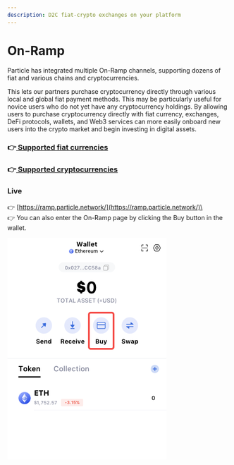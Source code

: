 ```yaml
---
description: D2C fiat-crypto exchanges on your platform
---
```


# On-Ramp

Particle has integrated multiple On-Ramp channels, supporting dozens of fiat and various chains and cryptocurrencies.&#x20;

This lets our partners purchase cryptocurrency directly through various local and global fiat payment methods. This may be particularly useful for novice users who do not yet have any cryptocurrency holdings. By allowing users to purchase cryptocurrency directly with fiat currency, exchanges, DeFi protocols, wallets, and Web3 services can more easily onboard new users into the crypto market and begin investing in digital assets.

### 👉[ ](../available-networks.md)[Supported fiat currencies](https://ramp-debug.particle.network/supported\_fiat.html)

### 👉[ ](../available-networks.md)[Supported cryptocurrencies](https://ramp-debug.particle.network/supported\_cryptocurrencies.html)

### Live

👉 [https://ramp.particle.network/](https://ramp.particle.network/)\
\
👉 You can also enter the On-Ramp page by clicking the Buy button in the wallet.

![](<../.gitbook/assets/image (2).png>)
